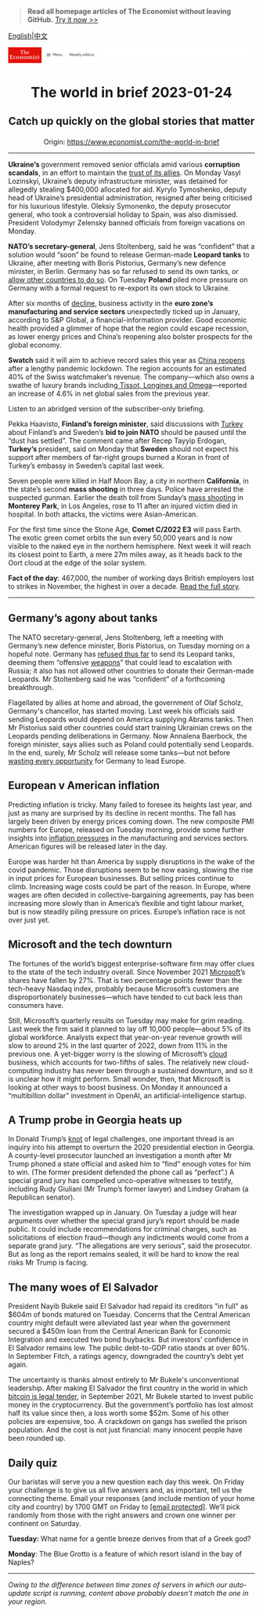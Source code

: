 > **Read all homepage articles of The Economist without leaving GitHub.** [Try it now >>](https://arielherself.github.io/te)

[English](https://github.com/arielherself/espresso/blob/main/README.md)|[中文](https://github-com.translate.goog/arielherself/espresso/blob/main/README.md?_x_tr_sl=en&_x_tr_tl=zh-CN&_x_tr_hl=zh-CN&_x_tr_pto=wapp)



![The Economist](menubar.png)

# <p align="center">The world in brief 2023-01-24</p>

## <p align="center">Catch up quickly on the global stories that matter</p>

<p align="center">Origin: <a href="https://www.economist.com/the-world-in-brief">https://www.economist.com/the-world-in-brief</a><hr>

<strong>Ukraine’s </strong>government removed senior officials amid various <strong>corruption scandals</strong>, in an effort to maintain the [trust of its allies](https://www.economist.com/international/2022/11/08/donors-are-already-mulling-a-marshall-plan-for-ukraine). On Monday Vasyl Lozinskyi, Ukraine’s deputy infrastructure minister, was detained for allegedly stealing $400,000 allocated for aid. Kyrylo Tymoshenko, deputy head of Ukraine’s presidential administration, resigned after being criticised for his luxurious lifestyle. Oleksiy Symonenko, the deputy prosecutor general, who took a controversial holiday to Spain, was also dismissed. President Volodymyr Zelensky banned officials from foreign vacations on Monday.

<strong>NATO’s secretary-general</strong>, Jens Stoltenberg, said he was “confident” that a solution would “soon” be found to release German-made<strong> Leopard tanks</strong> to Ukraine, after meeting with Boris Pistorius, Germany’s new defence minister, in Berlin. Germany has so far refused to send its own tanks, or [allow other countries to do so](https://www.economist.com/europe/2023/01/20/a-meeting-in-germany-approves-more-arms-for-ukraine-but-no-leopard-tanks). On Tuesday <strong>Poland </strong>piled more pressure on Germany with a formal request to re-export its own stock to Ukraine. 

After six months of [decline](https://www.economist.com/finance-and-economics/2022/08/31/europe-is-heading-for-recession-how-bad-will-it-be), business activity in the <strong>euro zone’s manufacturing and service sectors</strong> unexpectedly ticked up in January, according to S&amp;P Global, a financial-information provider. Good economic health provided a glimmer of hope that the region could escape recession, as lower energy prices and China’s reopening also bolster prospects for the global economy.

<strong>Swatch</strong> said it will aim to achieve record sales this year as [China reopens](https://www.economist.com/leaders/2023/01/05/how-chinas-reopening-will-disrupt-the-world-economy) after a lengthy pandemic lockdown. The region accounts for an estimated 40% of the Swiss watchmaker’s revenue. The company—which also owns a swathe of luxury brands including[ Tissot, Longines and Omega](https://www.businesstimes.com.sg/companies-markets/swatch-upbeat-after-china-ends-zero-covid-policy)—reported an increase of 4.6% in net global sales from the previous year.

Listen to an abridged version of the subscriber-only briefing.

Pekka Haavisto, <strong>Finland’s foreign minister</strong>, said discussions with [Turkey](https://www.economist.com/special-report/2023/01/16/turkey-has-a-newly-confrontational-foreign-policy) about Finland’s and Sweden’s <strong>bid to join NATO </strong>should be paused until the “dust has settled”. The comment came after Recep Tayyip Erdogan,<strong> Turkey’s </strong>president, said on Monday that <strong>Sweden</strong> should not expect his support after members of far-right groups burned a Koran in front of Turkey’s embassy in Sweden’s capital last week.

Seven people were killed in Half Moon Bay, a city in northern <strong>California</strong>, in the state’s second <strong>mass shooting</strong> in three days. Police have arrested the suspected gunman. Earlier the death toll from Sunday’s [mass shooting](https://www.economist.com/special-report/2022/09/12/how-to-stop-the-killing) in <strong>Monterey Park</strong>, in Los Angeles, rose to 11 after an injured victim died in hospital. In both attacks, the victims were Asian-American.

For the first time since the Stone Age, <strong>Comet C/2022 E3</strong> will pass Earth. The exotic green comet orbits the sun every 50,000 years and is now visible to the naked eye in the northern hemisphere. Next week it will reach its closest point to Earth, a mere 27m miles away, as it heads back to the Oort cloud at the edge of the solar system.

<strong>Fact of the day</strong>: 467,000, the number of working days British employers lost to strikes in November, the highest in over a decade. [Read the full story](https://www.economist.com/britain/2023/01/19/britains-trade-unions-lose-faith-in-the-pay-review-bodies).

----------

## Germany’s agony about tanks

The NATO secretary-general, Jens Stoltenberg, left a meeting with Germany’s new defence minister, Boris Pistorius, on Tuesday morning on a hopeful note. Germany has [refused thus far](https://www.economist.com/europe/2023/01/20/a-meeting-in-germany-approves-more-arms-for-ukraine-but-no-leopard-tanks) to send its Leopard tanks, deeming them “offensive [weapons](https://www.economist.com/europe/2023/01/21/apart-from-leopard-tanks-ukraine-is-getting-lots-of-weapons)” that could lead to escalation with Russia; it also has not allowed other countries to donate their German-made Leopards. Mr Stoltenberg said he was “confident” of a forthcoming breakthrough.

Flagellated by allies at home and abroad, the government of Olaf Scholz, Germany&#x27;s chancellor, has started moving. Last week his officials said sending Leopards would depend on America supplying Abrams tanks. Then Mr Pistorius said other countries could start training Ukrainian crews on the Leopards pending deliberations in Germany. Now Annalena Baerbock, the foreign minister, says allies such as Poland could potentially send Leopards. In the end, surely, Mr Scholz will release some tanks—but not before [wasting every opportunity](https://www.economist.com/europe/2022/04/23/why-olaf-scholz-hesitates-to-send-ukraine-heavy-weapons) for Germany to lead Europe.

## European v American inflation

Predicting inflation is tricky. Many failed to foresee its heights last year, and just as many are surprised by its decline in recent months. The fall has largely been driven by energy prices coming down. The new composite PMI numbers for Europe, released on Tuesday morning, provide some further insights into [inflation pressures](https://www.economist.com/finance-and-economics/2023/01/19/could-europe-end-up-with-a-worse-inflation-problem-than-america) in the manufacturing and services sectors. American figures will be released later in the day.

Europe was harder hit than America by supply disruptions in the wake of the covid pandemic. Those disruptions seem to be now easing, slowing the rise in input prices for European businesses. But selling prices continue to climb. Increasing wage costs could be part of the reason. In Europe, where wages are often decided in collective-bargaining agreements, pay has been increasing more slowly than in America’s flexible and tight labour market, but is now steadily piling pressure on prices. Europe’s inflation race is not over just yet.

## Microsoft and the tech downturn

The fortunes of the world’s biggest enterprise-software firm may offer clues to the state of the tech industry overall. Since November 2021 [Microsoft](https://www.economist.com/leaders/2022/12/01/trustbusters-should-let-microsoft-buy-activision-blizzard)’s shares have fallen by 27%. That is two percentage points fewer than the tech-heavy Nasdaq index, probably because Microsoft’s customers are disproportionately businesses⁠—which have tended to cut back less than consumers have. 

Still, Microsoft’s quarterly results on Tuesday may make for grim reading. Last week the firm said it planned to lay off 10,000 people—about 5% of its global workforce. Analysts expect that year-on-year revenue growth will slow to around 2% in the last quarter of 2022, down from 11% in the previous one. A yet-bigger worry is the slowing of Microsoft’s [cloud](https://www.economist.com/business/2022/08/29/the-cloud-computing-giants-are-vying-to-protect-fat-profits) business, which accounts for two-fifths of sales. The relatively new cloud-computing industry has never been through a sustained downturn, and so it is unclear how it might perform. Small wonder, then, that Microsoft is looking at other ways to boost business. On Monday it announced a “multibillion dollar” investment in OpenAI, an artificial-intelligence startup. 

## A Trump probe in Georgia heats up

In Donald Trump’s [knot](https://www.economist.com/the-economist-explains/2022/10/05/how-much-legal-jeopardy-is-donald-trump-in) of legal challenges, one important thread is an inquiry into his attempt to overturn the 2020 presidential election in Georgia. A county-level prosecutor launched an investigation a month after Mr Trump phoned a state official and asked him to “find” enough votes for him to win. (The former president defended the phone call as “perfect”.) A special grand jury has compelled unco-operative witnesses to testify, including Rudy Giuliani (Mr Trump’s former lawyer) and Lindsey Graham (a Republican senator).

The investigation wrapped up in January. On Tuesday a judge will hear arguments over whether the special grand jury’s report should be made public. It could include recommendations for criminal charges, such as solicitations of election fraud—though any indictments would come from a separate grand jury. “The allegations are very serious”, said the prosecutor. But as long as the report remains sealed, it will be hard to know the real risks Mr Trump is facing.

## The many woes of El Salvador

President Nayib Bukele said El Salvador had repaid its creditors &quot;in full&quot; as $604m of bonds matured on Tuesday. Concerns that the Central American country might default were alleviated last year when the government secured a $450m loan from the Central American Bank for Economic Integration and executed two bond buybacks. But investors’ confidence in El Salvador remains low. The public debt-to-GDP ratio stands at over 80%. In September Fitch, a ratings agency, downgraded the country’s debt yet again.

The uncertainty is thanks almost entirely to Mr Bukele&#x27;s unconventional leadership. After making El Salvador the first country in the world in which [bitcoin is legal tender](https://www.economist.com/the-americas/2022/11/17/el-salvadors-bitcoin-experiment-is-not-paying-off), in September 2021, Mr Bukele started to invest public money in the cryptocurrency. But the government’s portfolio has lost almost half its value since then, a loss worth some $52m. Some of his other policies are expensive, too. A crackdown on gangs has swelled the prison population. And the cost is not just financial: many innocent people have been rounded up.

## Daily quiz

Our baristas will serve you a new question each day this week. On Friday your challenge is to give us all five answers and, as important, tell us the connecting theme. Email your responses (and include mention of your home city and country) by 1700 GMT on Friday to [<span class="__cf_email__" data-cfemail="1647637f6c53656664736565795673757978797b7f65623875797b">[email&#160;protected]</span>](https://mail.google.com/mail/?view=cm&amp;fs=1&amp;tf=1&amp;to=QuizEspresso@economist.com). We’ll pick randomly from those with the right answers and crown one winner per continent on Saturday.

<strong>Tuesday: </strong>What name for a gentle breeze derives from that of a Greek god?

<strong>Monday</strong>: The Blue Grotto is a feature of which resort island in the bay of Naples?

----------

*Owing to the difference between time zones of servers in which our auto-update script is running, content above probably doesn't match the one in your region.*
